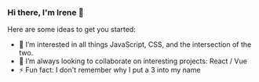 ### Hi there, I'm Irene 👋

Here are some ideas to get you started:

- 🔭  I’m interested in all things JavaScript, CSS, and the intersection of the two.
- 👯  I’m always looking to collaborate on interesting projects: React / Vue
- ⚡  Fun fact: I don't remember why I put a 3 into my name
